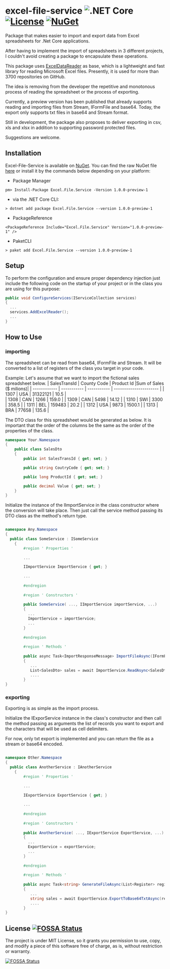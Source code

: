 # excel-file-service ![.NET Core](https://github.com/leo-oliveira-eng/excel-file-service/workflows/.NET%20Core/badge.svg)  [![License](https://img.shields.io/badge/license-MIT-blue.svg)](LICENSE.md) [![NuGet](https://img.shields.io/nuget/vpre/Excel.File.Service)](https://www.nuget.org/packages/Excel.File.Service)

Package that makes easier to import and export data from Excel spreadsheets for .Net Core applications. 

After having to implement the import of spreadsheets in 3 different projects, I couldn't avoid creating a package to encapsulate these operations.

This package uses [ExcelDataReader](https://github.com/ExcelDataReader/ExcelDataReader) as base, which is a lightweight and fast library for reading Microsoft Excel files. Presently, it is used for more than 3700 repositories on GitHub.

The idea is removing from the developer the repetitive and monotonous process of reading the spreadsheet or the process of exporting.

Currently, a preview version has been published that already supports reading and importing files from Stream, IFormFile and base64. Today, the export only supports txt files in base64 and Stream format.

Still in development, the package also proposes to deliver exporting in csv, xls and xlsx in addition to supporting password protected files.

Suggestions are welcome.

## Installation

Excel-File-Service is available on [NuGet](https://www.nuget.org/packages/Excel.File.Service/).  You can find the raw NuGet file [here](https://www.nuget.org/api/v2/package/Excel.File.Service/1.0.0-preview-1) or install it by the commands below depending on your platform:

 - Package Manager
```
pm> Install-Package Excel.File.Service -Version 1.0.0-preview-1
```

 - via the .NET Core CLI:
```
> dotnet add package Excel.File.Service --version 1.0.0-preview-1
```

 - PackageReference
```
<PackageReference Include="Excel.File.Service" Version="1.0.0-preview-1" />
```

 - PaketCLI
```
> paket add Excel.File.Service --version 1.0.0-preview-1
```

## Setup

To perform the configuration and ensure proper dependency injection just include the following code on the startup of your project or in the class you are using for this purpose:
```csharp
public void ConfigureServices(IServiceCollection services)
{
  ...
  services.AddExcelReader();
  ...
}
```

## How to Use

### importing

The spreadsheet can be read from base64, IFormFile and Stream. It will be converted to a list of registers of the class you target in your code.

Example:
Let's assume that we want to import the fictional sales spreadsheet below.
| SalesTransId | County Code | Product Id  |Sum of Sales ($ milions)|
| ------------ | ----------- | ----------- | ---------------------- |
| 1307         | USA         | 31322121    | 10.5                   |      
| 1308         | CAN         | 1266        | 159.0                  |
| 1309         | CAN         | 5498        | 14.12                  |
| 1310         | SWI         | 3300        | 358.5                  |
| 1311         | BEL         | 159483      | 20.2                   |
| 1312         | USA         | 9873        | 1500.1                 |
| 1313         | BRA         | 77658       | 135.6                  |

The DTO class for this spreadsheet would be generated as below. It is important that the order of the columns be the same as the order of the properties of the class.

```csharp
namespace Your.Namespace
{
    public class SalesDto
    {
        public int SalesTransId { get; set; }

        public string CoutryCode { get; set; }

        public long ProductId { get; set; }

        public decimal Value { get; set; }
    }
}
```

Initialize the instance of the IImportService in the class constructor where the conversion will take place. Then just call the service method passing its DTO class as the method's return type.

```csharp

namespace Any.Namespace
{
  public class SomeService : ISomeService
    {
        #region ' Properties '
        
        ...

        IImportService ImportService { get; }
        
        ...
        
        #endregion
        
        #region ' Constructors '
        
        public SomeService( ..., IImportService importService, ...)
        {
          ...
          ImportService = importService;
          ...
        }
        
        #endregion
        
        #region ' Methods '
        
        public async Task<ImportResponseMessage> ImportFileAsync(IFormFile requestMessage)
        {
           ...
           List<SalesDto> sales = await ImportService.ReadAsync<SalesDto>(requestMessage);
           ....
        }
}
```


### exporting

Exporting is as simple as the import process.

Initialize the IExporService instance in the class's constructor and then call the method passing as arguments the list of records you want to export and the characters that will be used as cell delimiters.

For now, only txt export is implemented and you can return the file as a stream or base64 encoded.

```csharp

namespace Other.Namespace
{
  public class AnotherService : IAnotherService
    {
        #region ' Properties '
        
        ...

        IExportService ExportService { get; }
        
        ...
        
        #endregion
        
        #region ' Constructors '
        
        public AnotherService( ..., IExportService ExportService, ...)
        {
          ...
          ExportService = exportService;
          ...
        }
        
        #endregion
        
        #region ' Methods '
        
        public async Task<string> GenerateFileAsync(List<Register> registers)
        {
           ...
           string sales = await ExportService.ExportToBase64TxtAsync(registers);
           ....
        }
}
```


## License [![FOSSA Status](https://app.fossa.com/api/projects/git%2Bgithub.com%2Fleo-oliveira-eng%2Fexcel-file-service.svg?type=shield)](https://app.fossa.com/projects/git%2Bgithub.com%2Fleo-oliveira-eng%2Fexcel-file-service?ref=badge_shield)
The project is under MIT License, so it grants you permission to use, copy, and modify a piece of this software free of charge, as is, without restriction or warranty.

[![FOSSA Status](https://app.fossa.com/api/projects/git%2Bgithub.com%2Fleo-oliveira-eng%2Fexcel-file-service.svg?type=large)](https://app.fossa.com/projects/git%2Bgithub.com%2Fleo-oliveira-eng%2Fexcel-file-service?ref=badge_large)
